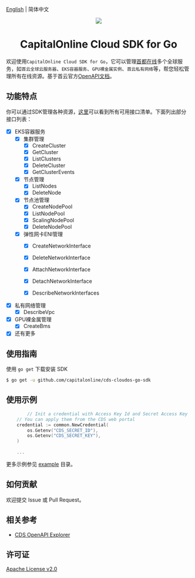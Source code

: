 [English](./README.md) | 简体中文

<p align="center">
<a href=" https://www.alibabacloud.com"><img src="https://www.capitalonline.net/templets/default/icon/logo_header.png"></a>
</p>

<h1 align="center">CapitalOnline Cloud SDK for Go</h1>

欢迎使用`CapitalOnline Cloud SDK for Go`，它可以管理[首都在线](https://www.capitalonline.net)多个全球服务，如`首云全球云服务器`、`EKS容器服务`、`GPU裸金属实例`、`首云私有网络`等，帮您轻松管理所有在线资源。基于首云官方[OpenAPI文档](https://github.com/capitalonline/openapi/blob/master/README.md)。

## 功能特点

你可以通过SDK管理各种资源，[这里](https://github.com/capitalonline/openapi/blob/master/%E9%A6%96%E4%BA%91OpenAPI(v1.2).md)可以看到所有可用接口清单。下面列出部分接口列表：

- [X] EKS容器服务
    - [X] 集群管理
        - [X] CreateCluster
        - [X] GetCluster
        - [X] ListClusters
        - [X] DeleteCluster
        - [X] GetClusterEvents
    - [X] 节点管理
        - [X] ListNodes
        - [X] DeleteNode
    - [X] 节点池管理
        - [X] CreateNodePool
        - [X] ListNodePool
        - [X] ScalingNodePool
        - [X] DeleteNodePool
    - [X] 弹性网卡ENI管理
        - [X] CreateNetworkInterface
        - [X] DeleteNetworkInterface
        - [X] AttachNetworkInterface
        - [X] DetachNetworkInterface
        - [X] DescribeNetworkInterfaces


- [X] 私有网络管理
    - [X] DescribeVpc

- [X] GPU裸金属管理
    - [X] CreateBms

- [X] 还有更多

## 使用指南

使用 `go get` 下载安装 SDK

```sh
$ go get -u github.com/capitalonline/cds-cloudos-go-sdk
```

## 使用示例

```go
    	// Init a credential with Access Key Id and Secret Access Key
	// You can apply them from the CDS web portal
	credential := common.NewCredential(
		os.Getenv("CDS_SECRET_ID"),
		os.Getenv("CDS_SECRET_KEY"),
	)
	
	...
```

更多示例参见 [example](./example) 目录。

## 如何贡献

欢迎提交 Issue 或 Pull Request。

## 相关参考

- [CDS OpenAPI Explorer](https://github.com/capitalonline/openapi)

## 许可证

[Apache License v2.0](./LICENSE)
